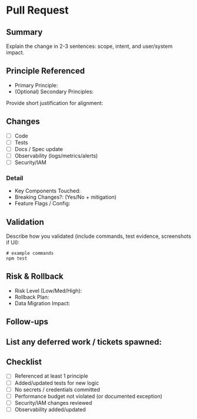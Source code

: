 # Pull Request

## Summary
Explain the change in 2-3 sentences: scope, intent, and user/system impact.

## Principle Referenced
<!-- REQUIRED: Cite one or more principles from .specify/memory/constitution.md -->
- Primary Principle: 
- (Optional) Secondary Principles:

Provide short justification for alignment:
>

## Changes
- [ ] Code
- [ ] Tests
- [ ] Docs / Spec update
- [ ] Observability (logs/metrics/alerts)
- [ ] Security/IAM

### Detail
- Key Components Touched:
- Breaking Changes?: (Yes/No + mitigation)
- Feature Flags / Config:

## Validation
Describe how you validated (include commands, test evidence, screenshots if UI):
```
# example commands
npm test
```

## Risk & Rollback
- Risk Level (Low/Med/High): 
- Rollback Plan:
- Data Migration Impact:

## Follow-ups
List any deferred work / tickets spawned:
- 

## Checklist
- [ ] Referenced at least 1 principle
- [ ] Added/updated tests for new logic
- [ ] No secrets / credentials committed
- [ ] Performance budget not violated (or documented exception)
- [ ] Security/IAM changes reviewed
- [ ] Observability added/updated
